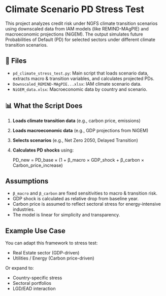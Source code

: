 # Climate Scenario PD Stress Test

This project analyzes credit risk under NGFS climate transition scenarios using downscaled data from IAM models (like REMIND-MAgPIE) and macroeconomic projections (NiGEM). The output simulates future Probabilities of Default (PD) for selected sectors under different climate transition scenarios.

## 📁 Files

- `pd_climate_stress_test.py`: Main script that loads scenario data, extracts macro & transition variables, and calculates projected PDs.
- `Downscaled_REMIND-MAgPIE...xlsx`: IAM climate scenario data.
- `NiGEM_data.xlsx`: Macroeconomic data by country and scenario.
  
## 📊 What the Script Does

1. **Loads climate transition data** (e.g., carbon price, emissions)
2. **Loads macroeconomic data** (e.g., GDP projections from NiGEM)
3. **Selects scenarios** (e.g., Net Zero 2050, Delayed Transition)
4. **Calculates PD shocks** using:

    PD_new = PD_base × (1 + β_macro × GDP_shock + β_carbon × Carbon_price_increase)

## Assumptions

- `β_macro` and `β_carbon` are fixed sensitivities to macro & transition risk.
- GDP shock is calculated as relative drop from baseline year.
- Carbon price is assumed to reflect sectoral stress for energy-intensive industries.
- The model is linear for simplicity and transparency.

## Example Use Case

You can adapt this framework to stress test:
- Real Estate sector (GDP-driven)
- Utilities / Energy (Carbon price-driven)

Or expand to:
- Country-specific stress
- Sectoral portfolios
- LGD/EAD interaction
